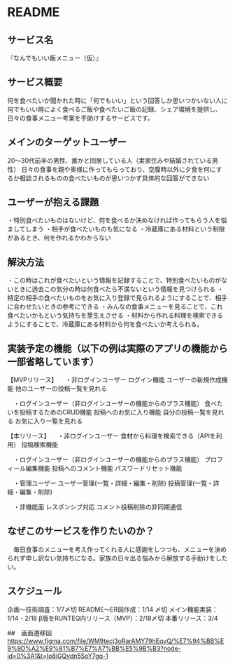 # README

## サービス名
『なんでもいい飯メニュー（仮）』

## サービス概要
何を食べたいか聞かれた時に「何でもいい」という回答しか思いつかいない人に
何でもいい時によく食べるご飯や食べたいご飯の記録、シェア環境を提供し、
日々の食事メニュー考案を手助けするサービスです。

## メインのターゲットユーザー
20〜30代前半の男性、誰かと同居している人（実家住みや結婚されている男性）
日々の食事を親や奥様に作ってもらっており、空腹時以外に夕食を何にするか相談されるものの食べたいものが思いつかず具体的な回答ができない

## ユーザーが抱える課題
・特別食べたいものはないけど、何を食べるか決めなければ作ってもらう人を悩ましてしまう
・相手が食べたいものも気になる
・冷蔵庫にある材料という制限があるとき、何を作れるかわからない

## 解決方法
・この時はこれが食べたいという情報を記録することで、特別食べたいものがないときに過去この気分の時は何食べたら不満ないという情報を見つけられる
・特定の相手の食べたいものをお気に入り登録で見られるようにすることで、相手に合わせたいときの参考にできる
・みんなの食事メニューを見ることで、これ食べたいかもという気持ちを芽生えさせる
・材料から作れる料理を検索できるようにすることで、冷蔵庫にある材料から何を食べたいか考えられる。

## 実装予定の機能（以下の例は実際のアプリの機能から一部省略しています）
【MVPリリース】
　・非ログインユーザー
		ログイン機能
		ユーザーの新規作成機能
		他のユーザーの投稿一覧を見れる

　・ログインユーザー（非ログインユーザーの機能からのプラス機能）
	  食べたいを投稿するためのCRUD機能
		投稿へのお気に入り機能
    自分の投稿一覧を見れる
		お気に入り一覧を見れる
	
【本リリース】
　・非ログインユーザー
    食材から料理を検索できる（APIを利用）
		投稿検索機能

　・ログインユーザー（非ログインユーザーの機能からのプラス機能）
		プロフィール編集機能
		投稿へのコメント機能
		パスワードリセット機能

　・管理ユーザー
    ユーザー管理(一覧・詳細・編集・削除)
    投稿管理(一覧・詳細・編集・削除)

　・非機能面
    レスポンシブ対応
    コメント投稿削除の非同期通信

## なぜこのサービスを作りたいのか？
　毎日食事のメニューを考え作ってくれる人に感謝をしつつも、メニューを決められず申し訳ない気持ちになる。家族の日々出る悩みから解放する手助けをしたい。

## スケジュール
  企画〜技術調査：1/7〆切
  README〜ER図作成：1/14 〆切
  メイン機能実装：1/14 - 2/18
  β版をRUNTEQ内リリース（MVP）：2/18〆切
  本番リリース：3/4

##　画面遷移図
https://www.figma.com/file/WM9tecj3oRarAMY79hEqyQ/%E7%94%BB%E9%9D%A2%E9%81%B7%E7%A7%BB%E5%9B%B3?node-id=0%3A1&t=Io8iGQydn5SoY7gq-1